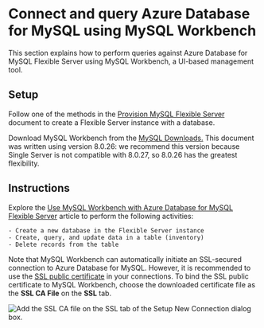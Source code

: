 # Connect and query Azure Database for MySQL using MySQL Workbench

This section explains how to perform queries against Azure Database for MySQL Flexible Server using MySQL Workbench, a UI-based management tool.

## Setup

Follow one of the methods in the [Provision MySQL Flexible Server](03_05_Provision_MySQL_Flexible_Server.md) document to create a Flexible Server instance with a database.

Download MySQL Workbench from the [MySQL Downloads.](https://dev.mysql.com/downloads/workbench/) This document was written using version 8.0.26: we recommend this version because Single Server is not compatible with 8.0.27, so 8.0.26 has the greatest flexibility.

## Instructions

Explore the [Use MySQL Workbench with Azure Database for MySQL Flexible Server](https://docs.microsoft.com/azure/mysql/flexible-server/connect-workbench) article to perform the following activities:

    - Create a new database in the Flexible Server instance
    - Create, query, and update data in a table (inventory)
    - Delete records from the table

Note that MySQL Workbench can automatically initiate an SSL-secured connection to Azure Database for MySQL. However, it is recommended to use the [SSL public certificate](https://dl.cacerts.digicert.com/DigiCertGlobalRootCA.crt.pem) in your connections. To bind the SSL public certificate to MySQL Workbench, choose the downloaded certificate file as the **SSL CA File** on the **SSL** tab.

![Add the SSL CA file on the SSL tab of the Setup New Connection dialog box.](./media/new-ssl-connection-with-ca-file.png "Add SSL CA file")
